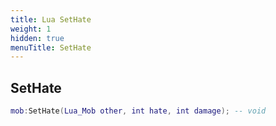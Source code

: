 ```yaml
---
title: Lua SetHate
weight: 1
hidden: true
menuTitle: SetHate
---
```

## SetHate
```lua
mob:SetHate(Lua_Mob other, int hate, int damage); -- void
```